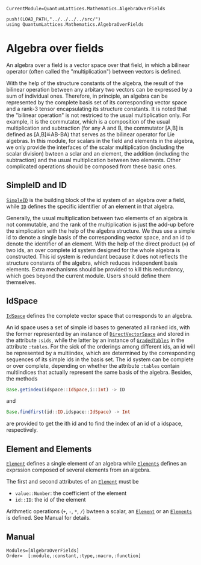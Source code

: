 ```@meta
CurrentModule=QuantumLattices.Mathematics.AlgebraOverFields
```

```@setup algebraoverfields
push!(LOAD_PATH,"../../../../src/")
using QuantumLattices.Mathematics.AlgebraOverFields
```

# Algebra over fields

An algebra over a field is a vector space over that field, in which a bilinear operator (often called the "multiplication") between vectors is defined.

With the help of the structure constants of the algebra, the result of the bilinear operation between any arbitary two vectors can be expressed by a sum of individual ones. Therefore, in principle, an algebra can be represented by the complete basis set of its corresponding vector space and a rank-3 tensor encapsulating its structure constants. It is noted that the "bilinear operation" is not restriced to the usual multiplication only. For example, it is the commutator, which is a composition of the usual multiplication and subtraction (for any A and B, the commutator [A,B] is defined as [A,B]≝AB-BA) that serves as the bilinear operator for Lie algebras. In this module, for scalars in the field and elements in the algebra, we only provide the interfaces of the scalar multiplication (including the scalar division) bwteen a sclar and an element, the addition (including the subtraction) and the usual multiplication between two elements. Other complicated operations should be composed from these basic ones.

## SimpleID and ID

[`SimpleID`](@ref) is the building block of the id system of an algebra over a field, while [`ID`](@ref) defines the specific identifier of an element in that algebra.

Generally, the usual multiplication between two elements of an algebra is not commutable, and the rank of the multiplication is just the add-up before the simplication with the help of the algebra structure. We thus use a simple id to denote a single basis of the corresponding vector space, and an id to denote the identifier of an element. With the help of the direct product (`⊗`) of two ids, an over complete id system designed for the whole algebra is constructed. This id system is redundant because it does not reflects the structure constants of the algebra, which reduces independent basis elements. Extra mechanisms should be provided to kill this redundancy, which goes beyond the current module. Users should define them themselves.

## IdSpace

[`IdSpace`](@ref) defines the complete vector space that corresponds to an algebra.

An id space uses a set of simple id bases to generated all ranked ids, with the former represented by an instance of [`DirectVectorSpace`](@ref) and stored in the attribute `:sids`, while the latter by an instance of [`GradedTables`](@ref) in the attribute `:tables`. For the sick of the orderings among different ids, an id will be represented by a multiindex, which are determined by the corresponding sequences of its simple ids in the basis set. The id system can be complete or over complete, depending on whether the attribute `:tables` contain multiindices that actually represent the same basis of the algebra. Besides, the methods
```julia
Base.getindex(idspace::IdSpace,i::Int) -> ID
```
and
```julia
Base.findfirst(id::ID,idspace::IdSpace) -> Int
```
are provided to get the ith id and to find the index of an id of a idspace, respectively.

## Element and Elements

[`Element`](@ref) defines a single element of an algebra while [`Elements`](@ref) defines an exprssion composed of several elements from an algebra.

The first and second attributes of an [`Element`](@ref) must be
- `value::Number`: the coefficient of the element
- `id::ID`: the id of the element

Arithmetic operations (`+`, `-`, `*`, `/`) bwteen a scalar, an [`Element`](@ref) or an [`Elements`](@ref) is defined. See Manual for details.

## Manual

```@autodocs
Modules=[AlgebraOverFields]
Order=  [:module,:constant,:type,:macro,:function]
```
